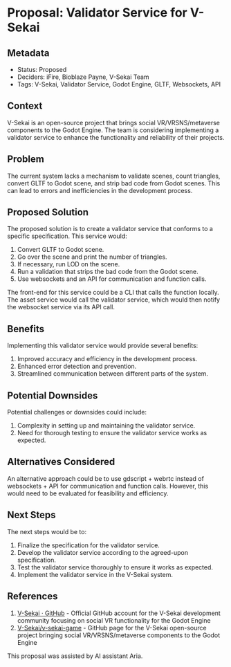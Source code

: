 # Proposal: Validator Service for V-Sekai

## Metadata

- Status: Proposed
- Deciders: iFire, Bioblaze Payne, V-Sekai Team
- Tags: V-Sekai, Validator Service, Godot Engine, GLTF, Websockets, API

## Context

V-Sekai is an open-source project that brings social VR/VRSNS/metaverse components to the Godot Engine. The team is considering implementing a validator service to enhance the functionality and reliability of their projects.

## Problem

The current system lacks a mechanism to validate scenes, count triangles, convert GLTF to Godot scene, and strip bad code from Godot scenes. This can lead to errors and inefficiencies in the development process.

## Proposed Solution

The proposed solution is to create a validator service that conforms to a specific specification. This service would:

1. Convert GLTF to Godot scene.
2. Go over the scene and print the number of triangles.
3. If necessary, run LOD on the scene.
4. Run a validation that strips the bad code from the Godot scene.
5. Use websockets and an API for communication and function calls.

The front-end for this service could be a CLI that calls the function locally. The asset service would call the validator service, which would then notify the websocket service via its API call.

## Benefits

Implementing this validator service would provide several benefits:

1. Improved accuracy and efficiency in the development process.
2. Enhanced error detection and prevention.
3. Streamlined communication between different parts of the system.

## Potential Downsides

Potential challenges or downsides could include:

1. Complexity in setting up and maintaining the validator service.
2. Need for thorough testing to ensure the validator service works as expected.

## Alternatives Considered

An alternative approach could be to use gdscript + webrtc instead of websockets + API for communication and function calls. However, this would need to be evaluated for feasibility and efficiency.

## Next Steps

The next steps would be to:

1. Finalize the specification for the validator service.
2. Develop the validator service according to the agreed-upon specification.
3. Test the validator service thoroughly to ensure it works as expected.
4. Implement the validator service in the V-Sekai system.

## References

1. [V-Sekai · GitHub](https://github.com/v-sekai) - Official GitHub account for the V-Sekai development community focusing on social VR functionality for the Godot Engine
2. [V-Sekai/v-sekai-game](https://github.com/v-sekai/v-sekai-game) - GitHub page for the V-Sekai open-source project bringing social VR/VRSNS/metaverse components to the Godot Engine

This proposal was assisted by AI assistant Aria.
